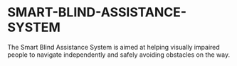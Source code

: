 # SMART-BLIND-ASSISTANCE-SYSTEM

The Smart Blind Assistance System is aimed at helping visually impaired people to navigate independently and safely avoiding obstacles on the way.
